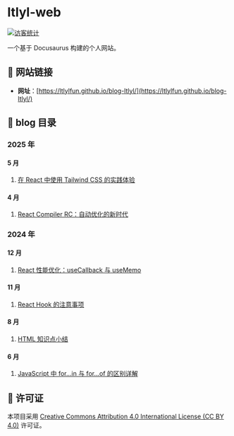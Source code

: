 # ltlyl-web

[![访客统计](https://count.getloli.com/get/@ltlyl-web?theme=rule34)](https://count.getloli.com/get/@ltlyl-web?theme=rule34)

一个基于 Docusaurus 构建的个人网站。

## 🔗 网站链接

- **网址**：[https://ltlylfun.github.io/blog-ltlyl/](https://ltlylfun.github.io/blog-ltlyl/)

## 📝 blog 目录

### 2025 年

#### 5 月

1. [在 React 中使用 Tailwind CSS 的实践体验](https://ltlylfun.github.io/blog-ltlyl/blog/tailwind-experience)

#### 4 月

1. [React Compiler RC：自动优化的新时代](https://ltlylfun.github.io/blog-ltlyl/blog/react-compiler-rc)

### 2024 年

#### 12 月

1. [React 性能优化：useCallback 与 useMemo](https://ltlylfun.github.io/blog-ltlyl/blog/usecallback-usememo)

#### 11 月

1. [React Hook 的注意事项](https://ltlylfun.github.io/blog-ltlyl/blog/react-hook-tips)

#### 8 月

1. [HTML 知识点小结](https://ltlylfun.github.io/blog-ltlyl/blog/html-summary)

#### 6 月

1. [JavaScript 中 for...in 与 for...of 的区别详解](https://ltlylfun.github.io/blog-ltlyl/blog/for-in-vs-for-of)

## 📄 许可证

本项目采用 [Creative Commons Attribution 4.0 International License (CC BY 4.0)](http://creativecommons.org/licenses/by/4.0/) 许可证。
